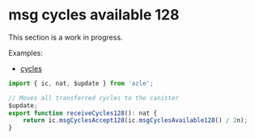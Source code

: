 # msg cycles available 128

This section is a work in progress.

Examples:

-   [cycles](https://github.com/demergent-labs/azle/tree/main/examples/cycles)

```typescript
import { ic, nat, $update } from 'azle';

// Moves all transferred cycles to the canister
$update;
export function receiveCycles128(): nat {
    return ic.msgCyclesAccept128(ic.msgCyclesAvailable128() / 2n);
}
```
